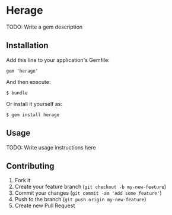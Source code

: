 # Herage

TODO: Write a gem description

## Installation

Add this line to your application's Gemfile:

    gem 'herage'

And then execute:

    $ bundle

Or install it yourself as:

    $ gem install herage

## Usage

TODO: Write usage instructions here

## Contributing

1. Fork it
2. Create your feature branch (`git checkout -b my-new-feature`)
3. Commit your changes (`git commit -am 'Add some feature'`)
4. Push to the branch (`git push origin my-new-feature`)
5. Create new Pull Request
